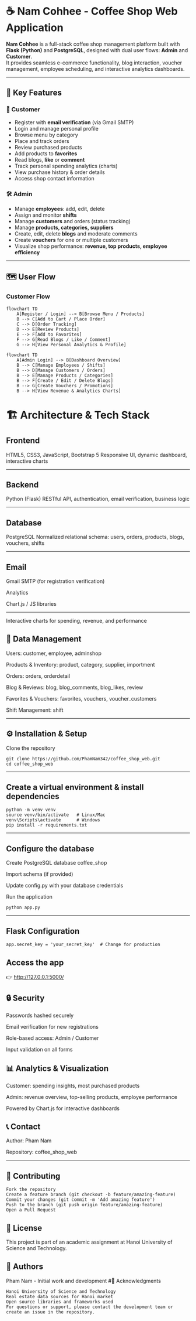 # ☕ Nam Cohhee - Coffee Shop Web Application

**Nam Cohhee** is a full-stack coffee shop management platform built with **Flask (Python)** and **PostgreSQL**, designed with dual user flows: **Admin** and **Customer**.  
It provides seamless e-commerce functionality, blog interaction, voucher management, employee scheduling, and interactive analytics dashboards.

---

## 🌟 Key Features

### 👤 Customer
- Register with **email verification** (via Gmail SMTP)  
- Login and manage personal profile  
- Browse menu by category  
- Place and track orders  
- Review purchased products  
- Add products to **favorites**  
- Read blogs, **like** or **comment**  
- Track personal spending analytics (charts)  
- View purchase history & order details  
- Access shop contact information  

### 🛠️ Admin
- Manage **employees**: add, edit, delete  
- Assign and monitor **shifts**  
- Manage **customers** and orders (status tracking)  
- Manage **products, categories, suppliers**  
- Create, edit, delete **blogs** and moderate comments  
- Create **vouchers** for one or multiple customers  
- Visualize shop performance: **revenue, top products, employee efficiency**  

---

## 🗺️ User Flow

### Customer Flow
```mermaid
flowchart TD
    A[Register / Login] --> B[Browse Menu / Products]
    B --> C[Add to Cart / Place Order]
    C --> D[Order Tracking]
    D --> E[Review Products]
    E --> F[Add to Favorites]
    F --> G[Read Blogs / Like / Comment]
    G --> H[View Personal Analytics & Profile]
```
```mermaid
flowchart TD
    A[Admin Login] --> B[Dashboard Overview]
    B --> C[Manage Employees / Shifts]
    B --> D[Manage Customers / Orders]
    B --> E[Manage Products / Categories]
    B --> F[Create / Edit / Delete Blogs]
    B --> G[Create Vouchers / Promotions]
    B --> H[View Revenue & Analytics Charts]
```
# 🏗️ Architecture & Tech Stack
## Frontend

HTML5, CSS3, JavaScript, Bootstrap 5
Responsive UI, dynamic dashboard, interactive charts

---


## Backend

Python (Flask)
RESTful API, authentication, email verification, business logic

---

## Database

PostgreSQL
Normalized relational schema: users, orders, products, blogs, vouchers, shifts

---

## Email

Gmail SMTP (for registration verification)

Analytics

Chart.js / JS libraries


---

Interactive charts for spending, revenue, and performance

## 💾 Data Management

Users: customer, employee, adminshop

Products & Inventory: product, category, supplier, importment

Orders: orders, orderdetail

Blog & Reviews: blog, blog_comments, blog_likes, review

Favorites & Vouchers: favorites, vouchers, voucher_customers

Shift Management: shift

---

## ⚙️ Installation & Setup

Clone the repository
```
git clone https://github.com/PhamNam342/coffee_shop_web.git
cd coffee_shop_web
```

---


## Create a virtual environment & install dependencies
```
python -m venv venv
source venv/bin/activate   # Linux/Mac
venv\Scripts\activate      # Windows
pip install -r requirements.txt
```
---

## Configure the database

Create PostgreSQL database coffee_shop

Import schema (if provided)

Update config.py with your database credentials

Run the application
```
python app.py
```

---

## Flask Configuration
```
app.secret_key = 'your_secret_key'  # Change for production
```

## Access the app
👉 http://127.0.0.1:5000/

## 🔒 Security

Passwords hashed securely

Email verification for new registrations

Role-based access: Admin / Customer

Input validation on all forms

## 📊 Analytics & Visualization

Customer: spending insights, most purchased products

Admin: revenue overview, top-selling products, employee performance

Powered by Chart.js for interactive dashboards

## 📞 Contact

Author: Pham Nam

Repository: coffee_shop_web

---

## 🤝 Contributing
```
Fork the repository
Create a feature branch (git checkout -b feature/amazing-feature)
Commit your changes (git commit -m 'Add amazing feature')
Push to the branch (git push origin feature/amazing-feature)
Open a Pull Request
```

## 📄 License
This project is part of an academic assignment at Hanoi University of Science and Technology.

## 👥 Authors
Pham Nam - Initial work and development
#🙏 Acknowledgments
```
Hanoi University of Science and Technology
Real estate data sources for Hanoi market
Open source libraries and frameworks used
For questions or support, please contact the development team or create an issue in the repository.
```
